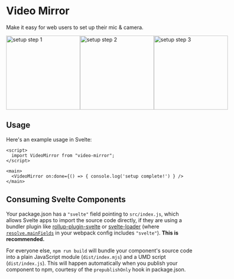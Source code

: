 # Video Mirror

Make it easy for web users to set up their mic & camera.

<div style="display:flex;justify-content:space-around;">
<img width="200" src="https://raw.githubusercontent.com/relm-us/video-mirror/main/images/step1.webp" alt="setup step 1">
<img width="200" src="https://raw.githubusercontent.com/relm-us/video-mirror/main/images/step2.webp" alt="setup step 2">
<img width="200" src="https://raw.githubusercontent.com/relm-us/video-mirror/main/images/step3.webp" alt="setup step 3">
</div>

## Usage

Here's an example usage in Svelte:

```
<script>
  import VideoMirror from "video-mirror";
</script>

<main>
  <VideoMirror on:done={() => { console.log('setup complete!') } />
</main>
```

## Consuming Svelte Components

Your package.json has a `"svelte"` field pointing to `src/index.js`, which allows Svelte apps to import the source code directly, if they are using a bundler plugin like [rollup-plugin-svelte](https://github.com/sveltejs/rollup-plugin-svelte) or [svelte-loader](https://github.com/sveltejs/svelte-loader) (where [`resolve.mainFields`](https://webpack.js.org/configuration/resolve/#resolve-mainfields) in your webpack config includes `"svelte"`). **This is recommended.**

For everyone else, `npm run build` will bundle your component's source code into a plain JavaScript module (`dist/index.mjs`) and a UMD script (`dist/index.js`). This will happen automatically when you publish your component to npm, courtesy of the `prepublishOnly` hook in package.json.
